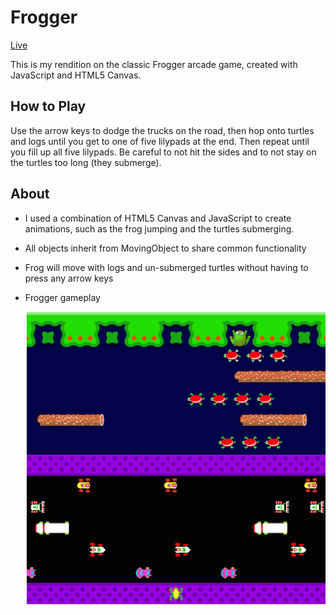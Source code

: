 # Frogger

[Live](vicchen.xyz/frogger)

This is my rendition on the classic Frogger arcade game, created with JavaScript
and HTML5 Canvas.

## How to Play

Use the arrow keys to dodge the trucks on the road, then hop onto turtles and
logs until you get to one of five lilypads at the end. Then repeat until you
fill up all five lilypads. Be careful to not hit the sides and to not stay on
the turtles too long (they submerge).

## About

* I used a combination of HTML5 Canvas and JavaScript to create animations, such
as the frog jumping and the turtles submerging.
* All objects inherit from MovingObject to share common functionality
* Frog will move with logs and un-submerged turtles without having to press any arrow keys
* Frogger gameplay

  ![gameplay](assets/frogger.png)
